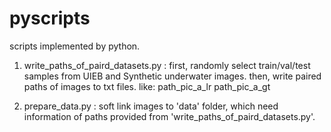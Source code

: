 # pyscripts
scripts implemented by python.

1. write_paths_of_paird_datasets.py :
    first, randomly select train/val/test samples from UIEB and Synthetic underwater images.
    then, write paired paths of images to txt files.
    like: path_pic_a_lr path_pic_a_gt

2. prepare_data.py :
    soft link images to 'data' folder, which need information of paths provided from 'write_paths_of_paird_datasets.py'.
    